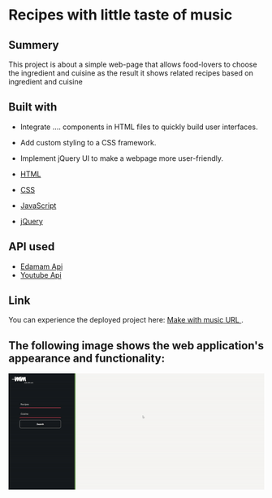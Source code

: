 # <Recipes-with-little-taste-of-music>

# Recipes with little taste of music

## Summery
This project is about a simple web-page that allows food-lovers to choose the ingredient and cuisine as the result it shows related recipes based on ingredient and cuisine 

## Built with

* Integrate .... components in HTML files to quickly build user interfaces.

* Add custom styling to a CSS framework.

* Implement jQuery UI to make a webpage more user-friendly.

* [HTML](https://developer.mozilla.org/en-US/docs/Web/HTML)
* [CSS](https://developer.mozilla.org/en-US/docs/Web/CSS)
* [JavaScript](https://developer.mozilla.org/en-US/docs/Web/JavaScript)
* [jQuery](https://api.jquery.com/)
 
## API used
* [Edamam Api  ]( https://api.edamam.com/api/recipes/v2?type=public&q=food&app_id=89d029e6&app_key=3ede82a48f3b73939f6b5d34debc9f2a&)
* [Youtube Api  ]( https://www.googleapis.com/youtube/v3/playlistItems?part=snippet&maxResults=1&playlistId=PLfy0DLB0T_kiMZ8i3AGeQWGouY5BwIP1v&key=AIzaSyBd7uSG8_YQsVb1tJsSUQkYH1Lpq1TWANQ) 

## Link
You can experience the deployed project here: [Make with music URL ](https://hadisparsa.github.io/project-one/result.html ).


## The following image shows the web application's appearance and functionality:

![screenshot](./assets/images/sample.gif)